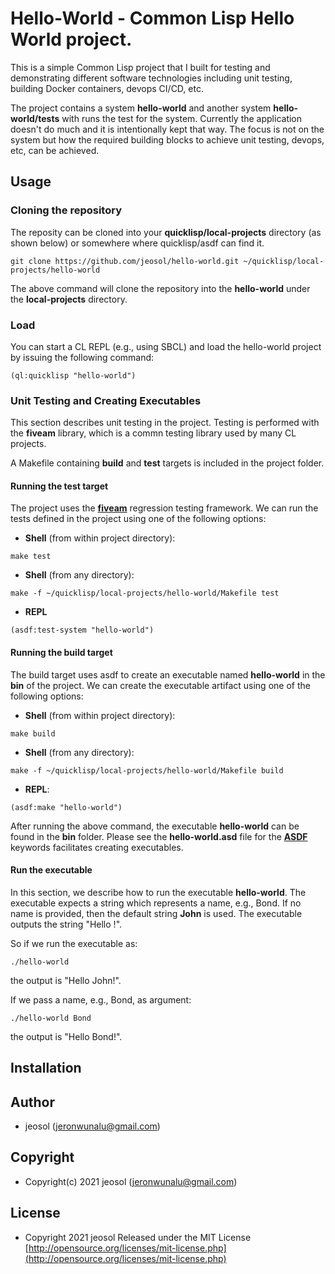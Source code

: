 # Hello-World - Common Lisp Hello World project.
This is a simple Common Lisp project that I built for testing and demonstrating different software technologies including unit testing, building Docker containers, devops CI/CD, etc.

The project contains a system **hello-world** and another system **hello-world/tests** with runs the test for the system. Currently the application doesn't do much and it is intentionally kept that way. The focus is not on the system but how the required building blocks to achieve unit testing, devops, etc, can be achieved.

## Usage
### Cloning the repository

The reposity can be cloned into your **quicklisp/local-projects** directory (as shown below) or somewhere where quicklisp/asdf can find it.
```
git clone https://github.com/jeosol/hello-world.git ~/quicklisp/local-projects/hello-world
```
The above command will clone the repository into the **hello-world** under the **local-projects** directory.

### Load
You can start a CL REPL (e.g., using SBCL) and load the hello-world project by issuing the following command:
```
(ql:quicklisp "hello-world")
```
### Unit Testing and Creating Executables
This section describes unit testing in the project. Testing is performed with the **fiveam** library, which is a commn testing library used by many CL projects. 

A Makefile containing **build** and **test** targets is included in the project folder.

#### Running the **test** target
The project uses the [**fiveam**](https://common-lisp.net/project/fiveam/) regression testing framework. We can run the tests defined in the project using one of the following options:

* **Shell** (from within project directory):
```
make test
```

* **Shell** (from any directory):
```
make -f ~/quicklisp/local-projects/hello-world/Makefile test
```

* **REPL**
```
(asdf:test-system "hello-world")
```

#### Running the **build** target
The build target uses asdf to create an executable named **hello-world** in the **bin** of the project. We can create the executable artifact using one of the following options:

* **Shell** (from within project directory):
```
make build
```

* **Shell** (from any directory):
```
make -f ~/quicklisp/local-projects/hello-world/Makefile build
```

* **REPL**:
```
(asdf:make "hello-world")
```

After running the above command, the executable **hello-world** can be found in the **bin** folder. 
Please see the **hello-world.asd** file for the [**ASDF**](https://common-lisp.net/project/asdf/) keywords facilitates creating executables.


#### Run the executable
In this section, we describe how to run the executable **hello-world**. The executable expects a string which represents a name, e.g., Bond. If no name is provided, then the default string **John** is used. The executable outputs the string "Hello <name>!".

So if we run the executable as:
```
./hello-world
```
the output is "Hello John!".

If we pass a name, e.g., Bond, as argument:
```
./hello-world Bond

```
the output is "Hello Bond!".



## Installation

## Author

* jeosol (jeronwunalu@gmail.com)

## Copyright

* Copyright(c) 2021 jeosol (jeronwunalu@gmail.com)


## License

* Copyright 2021 jeosol Released under the MIT License [http://opensource.org/licenses/mit-license.php](http://opensource.org/licenses/mit-license.php)
